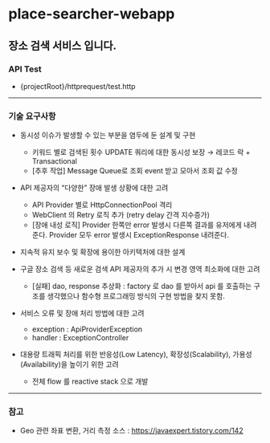 # place-searcher-webapp
장소 검색 서비스 입니다.
---
### API Test
* {projectRoot}/httprequest/test.http

---
### 기술 요구사항
* 동시성 이슈가 발생할 수 있는 부분을 염두에 둔 설계 및 구현
  * 키워드 별로 검색된 횟수 UPDATE 쿼리에 대한 동시성 보장 → 레코드 락 + Transactional
  * [추후 작업] Message Queue로 조회 event 받고 모아서 조회 값 수정   
    
* API 제공자의 “다양한” 장애 발생 상황에 대한 고려
  * API Provider 별로 HttpConnectionPool 격리
  * WebClient 의 Retry 로직 추가 (retry delay 간격 지수증가)
  * [장애 내성 로직] Provider 한쪽만 error 발생시 다른쪽 결과를 유저에게 내려준다. Provider 모두 error 발생시 ExceptionResponse 내려준다.

* 지속적 유지 보수 및 확장에 용이한 아키텍처에 대한 설계
   
* 구글 장소 검색 등 새로운 검색 API 제공자의 추가 시 변경 영역 최소화에 대한 고려
    * [실패] dao, response 추상화 : factory 로 dao 를 받아서 api 를 호출하는 구조를 생각했으나 함수형 프로그래밍 방식의 구현 방법을 찾지 못함. 

* 서비스 오류 및 장애 처리 방법에 대한 고려
    * exception : ApiProviderException
    * handler : ExceptionController

* 대용량 트래픽 처리를 위한 반응성(Low Latency), 확장성(Scalability), 가용성(Availability)을 높이기 위한 고려
    * 전체 flow 를 reactive stack 으로 개발


---
### 참고
* Geo 관련 좌표 변환, 거리 측정 소스 : https://javaexpert.tistory.com/142